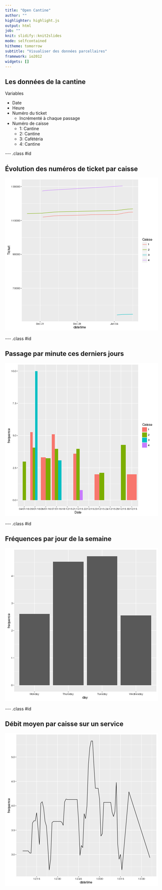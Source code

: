 ```yaml
---
title: "Open Cantine"
author: ""
highlighter: highlight.js
output: html
job: ""
knit: slidify::knit2slides
mode: selfcontained
hitheme: tomorrow
subtitle: "Visualiser des données parcellaires"
framework: io2012
widgets: []
---
```


<script type='text/javascript'>
$(function() {
    $("p:has(img)").addClass('centered');
});
</script>

## Les données de la cantine

Variables
- Date
- Heure
- Numéro du ticket
  - Incrémenté à chaque passage
- Numéro de caisse
  - 1: Cantine
  - 2: Cantine
  - 3: Cafétéria
  - 4: Cantine

--- .class #id 


## Évolution des numéros de ticket par caisse

![plot of chunk unnamed-chunk-1](assets/fig/unnamed-chunk-1-1.png) 

--- .class #id 

## Passage par minute ces derniers jours

![plot of chunk unnamed-chunk-2](assets/fig/unnamed-chunk-2-1.png) 

--- .class #id 

## Fréquences par jour de la semaine

![plot of chunk unnamed-chunk-3](assets/fig/unnamed-chunk-3-1.png) 

--- .class #id 

## Débit moyen par caisse sur un service

![plot of chunk unnamed-chunk-4](assets/fig/unnamed-chunk-4-1.png) 
